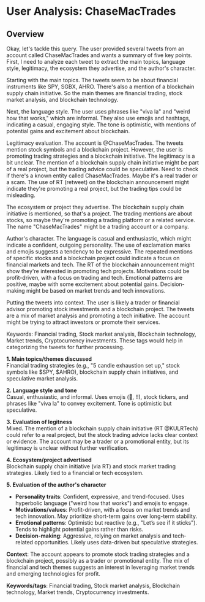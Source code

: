 # User Analysis: ChaseMacTrades

## Overview

<think>
Okay, let's tackle this query. The user provided several tweets from an account called ChaseMacTrades and wants a summary of five key points. First, I need to analyze each tweet to extract the main topics, language style, legitimacy, the ecosystem they advertise, and the author's character.

Starting with the main topics. The tweets seem to be about financial instruments like SPY, SGBX, AHRO. There's also a mention of a blockchain supply chain initiative. So the main themes are financial trading, stock market analysis, and blockchain technology.

Next, the language style. The user uses phrases like "viva la" and "weird how that works," which are informal. They also use emojis and hashtags, indicating a casual, engaging style. The tone is optimistic, with mentions of potential gains and excitement about blockchain.

Legitimacy evaluation. The account is @ChaseMacTrades. The tweets mention stock symbols and a blockchain project. However, the user is promoting trading strategies and a blockchain initiative. The legitimacy is a bit unclear. The mention of a blockchain supply chain initiative might be part of a real project, but the trading advice could be speculative. Need to check if there's a known entity called ChaseMacTrades. Maybe it's a real trader or a scam. The use of RT (retweet) on the blockchain announcement might indicate they're promoting a real project, but the trading tips could be misleading.

The ecosystem or project they advertise. The blockchain supply chain initiative is mentioned, so that's a project. The trading mentions are about stocks, so maybe they're promoting a trading platform or a related service. The name "ChaseMacTrades" might be a trading account or a company.

Author's character. The language is casual and enthusiastic, which might indicate a confident, outgoing personality. The use of exclamation marks and emojis suggests a tendency to be expressive. The repeated mentions of specific stocks and a blockchain project could indicate a focus on financial markets and tech. The RT of the blockchain announcement might show they're interested in promoting tech projects. Motivations could be profit-driven, with a focus on trading and tech. Emotional patterns are positive, maybe with some excitement about potential gains. Decision-making might be based on market trends and tech innovations.

Putting the tweets into context. The user is likely a trader or financial advisor promoting stock investments and a blockchain project. The tweets are a mix of market analysis and promoting a tech initiative. The account might be trying to attract investors or promote their services.

Keywords: Financial trading, Stock market analysis, Blockchain technology, Market trends, Cryptocurrency investments. These tags would help in categorizing the tweets for further processing.
</think>

**1. Main topics/themes discussed**  
Financial trading strategies (e.g., "5 candle exhaustion set up," stock symbols like $SPY, $AHRO), blockchain supply chain initiatives, and speculative market analysis.  

**2. Language style and tone**  
Casual, enthusiastic, and informal. Uses emojis (👀, !!), stock tickers, and phrases like "viva la" to convey excitement. Tone is optimistic but speculative.  

**3. Evaluation of legitness**  
Mixed. The mention of a blockchain supply chain initiative (RT @KULRTech) could refer to a real project, but the stock trading advice lacks clear context or evidence. The account may be a trader or a promotional entity, but its legitimacy is unclear without further verification.  

**4. Ecosystem/project advertised**  
Blockchain supply chain initiative (via RT) and stock market trading strategies. Likely tied to a financial or tech ecosystem.  

**5. Evaluation of the author's character**  
- **Personality traits**: Confident, expressive, and trend-focused. Uses hyperbolic language ("weird how that works") and emojis to engage.  
- **Motivations/values**: Profit-driven, with a focus on market trends and tech innovation. May prioritize short-term gains over long-term stability.  
- **Emotional patterns**: Optimistic but reactive (e.g., "Let’s see if it sticks"). Tends to highlight potential gains rather than risks.  
- **Decision-making**: Aggressive, relying on market analysis and tech-related opportunities. Likely uses data-driven but speculative strategies.  

**Context**: The account appears to promote stock trading strategies and a blockchain project, possibly as a trader or promotional entity. The mix of financial and tech themes suggests an interest in leveraging market trends and emerging technologies for profit.  

**Keywords/tags**: Financial trading, Stock market analysis, Blockchain technology, Market trends, Cryptocurrency investments.